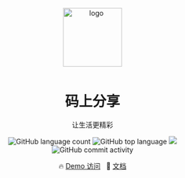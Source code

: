 <p align="center">
    <img alt="logo" src="https://avatars.githubusercontent.com/u/11267490?v=4" width="120" height="120" style="margin-bottom: 10px;">
</p>
<h1 align="center">码上分享</h1>

<p align="center">让生活更精彩</p>

<p align="center">
    <img alt="GitHub language count" src="https://img.shields.io/github/languages/count/kingfront/vite_vue3_ts" />
    <img src="https://img.shields.io/github/languages/top/kingfront/vite_vue3_ts?style=flat-square&color=green"  alt="GitHub top language" />
    <img src="https://img.shields.io/badge/dynamic/json?color=green&label=github&query=%24.data.totalSubs&url=https%3A%2F%2Fapi.spencerwoo.com%2Fsubstats%2F%3Fsource%3Dgithub%26queryKey%3Dkingfront&style=flat-square&logo=github" />
    <img alt="GitHub commit activity" src="https://img.shields.io/github/commit-activity/m/kingfront/vite_vue3_ts?color=yellow">
</p>

<p align="center">
🔥 <a target="_blank" href="https://freely.vercel.app/">Demo 访问</a>
&nbsp;
🌈 <a target="_blank" href="https://juejin.cn/post/7070402652948922381">文档</a>
</p>
